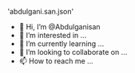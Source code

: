 'abdulgani.san.json'
- 👋 Hi, I’m @Abdulganisan
- 👀 I’m interested in ...
- 🌱 I’m currently learning ...
- 💞️ I’m looking to collaborate on ...
- 📫 How to reach me ...

<!---
Abdulganisan/Abdulganisan is a ✨ special ✨ repository because its `README.md` (this file) appears on your GitHub profile.
You can click the Preview link to take a look at your changes.
--->
